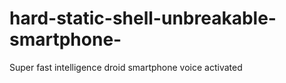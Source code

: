 # hard-static-shell-unbreakable-smartphone-
Super fast intelligence droid smartphone voice activated 
